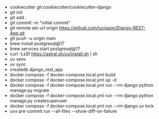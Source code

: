 - cookiecutter gh:cookiecutter/cookiecutter-django
- git init
- git add .
- git commit -m "initial commit"
- git remote set-url origin https://github.com/lucjason/Django-REST-App.git
- git push -u origin main
- brew install postgresql@17 
- brew services start postgresql@17
- curl -LsSf https://astral.sh/uv/install.sh | sh 
- uv venv
- uv sync
- createdb django_rest_app
- docker compose -f docker-compose.local.yml build
- docker compose -f docker-compose.local.yml up -d
- docker compose -f docker-compose.local.yml run --rm django python manage.py migrate
- docker compose -f docker-compose.local.yml run --rm django python manage.py createsuperuser
- docker compose -f docker-compose.local.yml run --rm django uv lock
- uvx pre-commit run --all-files --show-diff-on-failure
